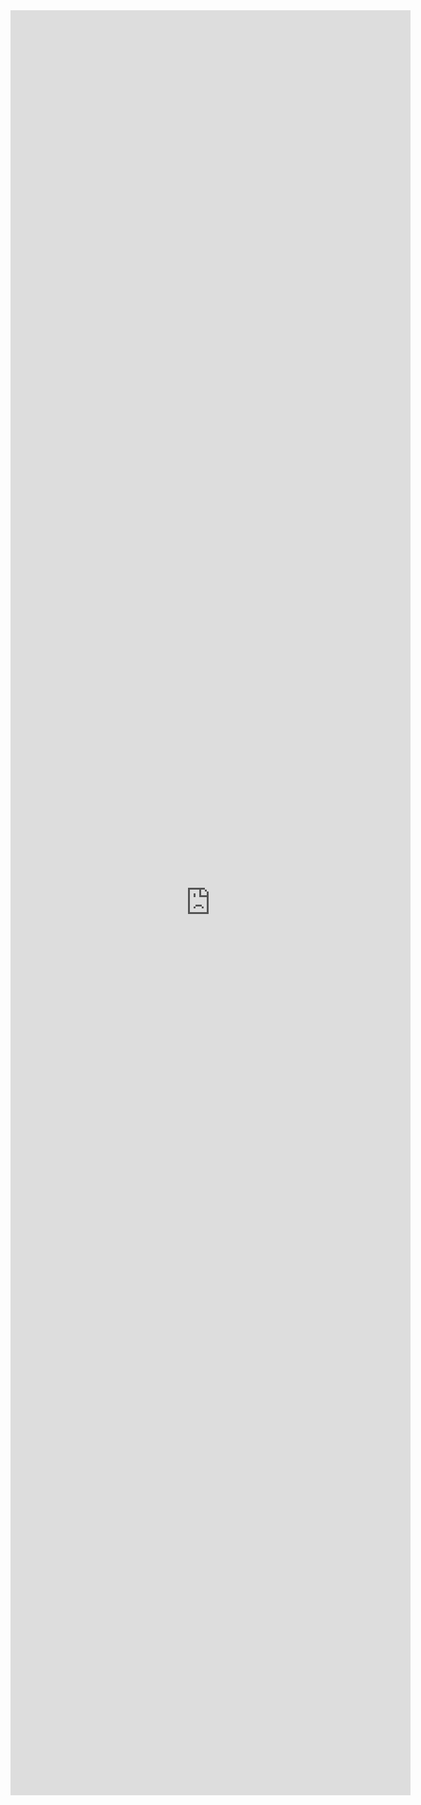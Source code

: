 <iframe src="https://docs.google.com/forms/d/e/1FAIpQLSeItP5AK7RLVAYH9jULpNj-4ky7e_OKLPo09h9nJPlA-jomTg/viewform?embedded=true" width="640" height="2856" frameborder="0" marginheight="0" marginwidth="0">Laden…</iframe>
